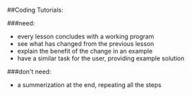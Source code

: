 ##Coding Tutorials:


###need:
- every lesson concludes with a working program
- see what has changed from the previous lesson
- explain the benefit of the change in an example
- have a similar task for the user, providing example solution


###don't need:
- a summerization at the end, repeating all the steps